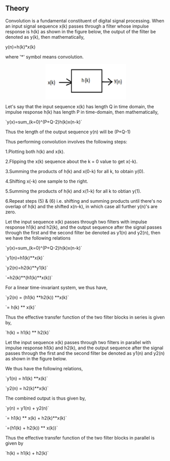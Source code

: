 ## Theory

 <p class="heading-content">Convolution is a fundamental constituent of digital signal processing. When an input signal 
sequence x(k)
passes through a filter whose impulse response is h(k) as shown in the figure below, the output of the filter be denoted as y(k),
then mathematically, </p>
<p style="text-align:">y(n)=h(k)*x(k)</p>
<p>where '*' symbol means convolution.
 </p><center><img src="images/pic-1.png" style="height:50%;width:50%;" align="center" /></center>
 <p class="heading-content">Let's say that the input sequence x(k) has length Q in time domain, the impulse response h(k) has 
     length P in time-domain, then mathematically,<p style="text-align:">`y(x)=sum_(k=0)^(P+Q-2)h(k)x(n-k)`</p></p>
 <p class="heading-content">Thus the length of the output sequence y(n) will be (P+Q-1)</p>
 <p class="heading-content">Thus performing convolution involves the following steps:</p>
 <p>1.Plotting both h(k) and x(k).</p>
 <p>2.Flipping the x(k) sequence about the k = 0 value to get x(-k).</p>
 <p>3.Summing the products of h(k) and x(0-k) for all k, to obtain y(0).</p>
 <p>4.Shifting x(-k) one sample to the right.</p>
 <p>5.Summing the products of h(k) and x(1-k) for all k to obtian y(1).</p>
 <p>6.Repeat steps (5) & (6) i.e. shifting and summing products until there's no overlap of h(k) and 
     the shifted x(n-k), in which case all further y(n)'s are zero.</p>
 <p>Let the input sequence x(k) passes through two filters with impulse response h1(k) and h2(k), and 
     the output sequence after the signal passes through the first and the second filter be denoted as
     y1(n) and y2(n), then we have the following relations</p>
 <p style="text-align:">`y(x)=sum_(k=0)^(P+Q-2)h(k)x(n-k)`</p>
 <p style="text-align:">`y1(n)=h1(k)**x(k)`</p>
 <p style="text-align:">`y2(n)=h2(k)**y1(k)`</p>
 <p style="text-align:">`=h2(k)**(h1(k)**x(k))`</p>
 <p>For a linear time-invariant system, we thus have,</p>
 <p style="text-align:">`y2(n) = (h1(k) **h2(k)) **x(k)`</p>
 <p style="text-align:">`= h(k) ** x(k)`</p>
 <p>Thus the effective transfer function of the two filter blocks in series is given by,</p>
 <p style="text-align:">`h(k) = h1(k) ** h2(k)`</p>
 <p>Let the input sequence x(k) passes through two filters in parallel with impulse response h1(k) 
     and h2(k), and the output sequence after the signal passes through the first and the second filter be denoted as 
     y1(n) and y2(n) as shown in the figure below.</p>
<p>We thus have the following relations,</p>
<p style="text-align:">`y1(n) = h1(k) **x(k)`</p>
<p style="text-align:">`y2(n) = h2(k)**x(k)`</p>
<p>The combined output is thus given by,</p>
<p style="text-align:">`y(n) = y1(n) + y2(n)`</p>
<p style="text-align:">`= h1(k) ** x(k) + h2(k)**x(k)`</p>
<p style="text-align:">`=(h1(k) + h2(k)) ** x(k))`</p>
<p>Thus the effective transfer function of the two filter blocks in parallel is given by</p>
<p style="text-align:">`h(k) = h1(k) + h2(k)`</p>                           


 <script id="MathJax-script" async src="https://cdn.jsdelivr.net/npm/mathjax@3.2.2/es5/tex-mml-chtml.js"></script>    
 
